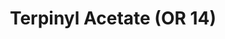 ---
name: Terpinyl Acetate (OR 14)
title: Terpinyl Acetate (OR 14)
details:
  - detail:
      key: "Packaging Size"
      value: "5, 25, 200 Kg"
  - detail:
      key: "Brand"
      value: "Natural Aroma"
  - detail:
      key: "Melting Point"
      value: "45-48 deg C"
  - detail:
      key: "Assay"
      value: "Total isomers 92%"
  - detail:
      key: "Molecular Formula"
      value: "C12H20O2"
  - detail:
      key: "Boiling Point"
      value: "220 deg C"
  - detail:
      key: "Molecular Weight"
      value: "196.29 g/mol"
  - detail:
      key: "CAS No"
      value: "80-26-2"
  - detail:
      key: "Refractive Index"
      value: "1.4630 to 1.4680 (at 20 deg C)"
  - detail:
      key: "Flash Point"
      value: "95 deg C"
  - detail:
      key: "pH Value"
      value: "5-7"
  - detail:
      key: "Odour"
      value: "Slight sweet"
  - detail:
      key: "Packaging Type"
      value: "Can, Barrel"
  - detail:
      key: "Physical State"
      value: "Liquid"
showOnHome: false
thumbnail: https://5.imimg.com/data5/SELLER/Default/2021/12/NA/JD/ML/3823480/terpinyl-acetate-or-14--500x500.png
productImages:
  - https://ucarecdn.com/8213c725-21d0-4ac0-ad5e-c1975c20032b/
category: aroma chemicals
---